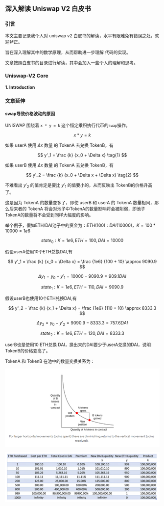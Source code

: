 ## 深入解读 Uniswap V2 白皮书

### 引言

本文主要记录我个人对 uniswap v2 白皮书的解读，水平有限难免有错误之处，欢迎斧正。

旨在深入理解其中的数学原理，从而帮助进一步理解 代码的实现。

文章按照白皮书的目录进行解读，其中会加入一些个人的理解和思考。

### Uniswap-V2 Core

#### 1.  Introduction



### 文章延伸

#### swap导致价格波动的原因

UNISWAP 围绕着 `x * y = k` 这个恒定乘积执行代币的`swap`操作。

$$
x * y = k  \tag{恒定乘积AMM}
$$

如果 userA 使用 ${\Delta x}$ 数量 的 TokenA 去兑换 TokenB，有

$$
y'_1 = \frac {k} {x_0 + \Delta x} \tag{1}
$$

如果 userB 使用 ${\Delta x}$  数量 的 TokenA 去兑换 TokenB，有

$$
y'_2 = \frac {k} {x_0 + \Delta x + \Delta x} \tag{2}
$$


不难看出 ${y'_2}$ 的值肯定是要比 ${y'_1}$ 的值要小的，从而反映出 TokenB的价格升高了。


这是因为 TokenA 的数量变多了，即使 userB 和 userA 的 TokenA 数量相同，那么后来者的 TokenA 将会对池子中TokenA的数量影响将会被削弱，即池子TokenA的数量将不会受到同样大幅度的影响。

举个例子，假如ETH/DAI池子中的资金为：${ETH(100):DAI(10000)，K = 100 * 10000 = 1e6}$

$$
state_0: K = 1e6, ETH=100, DAI=10000
$$

假设userA使用10个ETH兑换DAI,有

$$
y'_1 = \frac {k} {x_0 + \Delta x} = \frac {1e6} {100 + 10} \approx 9090.9
$$

$$
\Delta y_1 = y_0 - y'_1 = 10000 - 9090.9 = 909.1 DAI
$$

$$
state_1: K = 1e6, ETH=110, DAI=9090.9
$$

假设userB也使用10个ETH兑换DAI,有

$$
y'_2 = \frac {k} {x_1 + \Delta x} = \frac {1e6} {110 + 10} \approx 8333.3
$$

$$
\Delta y_2 = y_0 - y'_2 = 9090.9 - 8333.3 = 757.6 DAI
$$

$$
state_2: K = 1e6, ETH=120, DAI=8333.3
$$

userB也是使用10 ETH兑换 DAI，换出来的DAI要少于userA兑换的DAI，说明TokenB的价格变高了。


TokenA 和 TokenB 在池中的数量变换关系为：

![image-20240715142350886](Self-Interpretation/image-20240715142350886.png)

![image-20240715142620934](Self-Interpretation/image-20240715142620934.png)